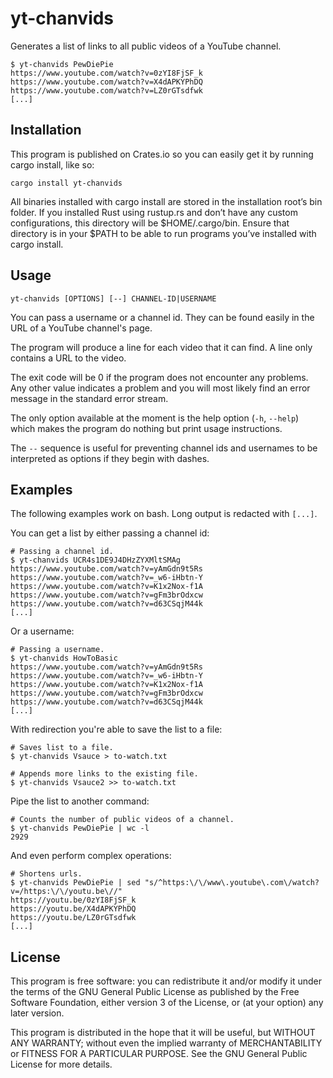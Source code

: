 # yt-chanvids

Generates a list of links to all public videos of a YouTube channel.

```
$ yt-chanvids PewDiePie
https://www.youtube.com/watch?v=0zYI8FjSF_k
https://www.youtube.com/watch?v=X4dAPKYPhDQ
https://www.youtube.com/watch?v=LZ0rGTsdfwk
[...]
```


## Installation

This program is published on Crates.io so you can easily get it by running cargo
install, like so:

```
cargo install yt-chanvids
```

All binaries installed with cargo install are stored in the installation root’s
bin folder. If you installed Rust using rustup.rs and don’t have any custom
configurations, this directory will be $HOME/.cargo/bin. Ensure that directory
is in your $PATH to be able to run programs you’ve installed with cargo install.


## Usage

```
yt-chanvids [OPTIONS] [--] CHANNEL-ID|USERNAME
```

You can pass a username or a channel id. They can be found easily in the URL of
a YouTube channel's page.

The program will produce a line for each video that it can find. A line only contains a URL to the video.

The exit code will be 0 if the program does not encounter any problems. Any
other value indicates a problem and you will most likely find an error message
in the standard error stream.

The only option available at the moment is the help option (`-h`, `--help`)
which makes the program do nothing but print usage instructions.

The `--` sequence is useful for preventing channel ids and usernames to be
interpreted as options if they begin with dashes.


## Examples

The following examples work on bash. Long output is redacted with
`[...]`.

You can get a list by either passing a channel id:

```
# Passing a channel id.
$ yt-chanvids UCR4s1DE9J4DHzZYXMltSMAg
https://www.youtube.com/watch?v=yAmGdn9t5Rs
https://www.youtube.com/watch?v=_w6-iHbtn-Y
https://www.youtube.com/watch?v=K1x2Nox-f1A
https://www.youtube.com/watch?v=gFm3brOdxcw
https://www.youtube.com/watch?v=d63CSqjM44k
[...]
```

Or a username:

```
# Passing a username.
$ yt-chanvids HowToBasic
https://www.youtube.com/watch?v=yAmGdn9t5Rs
https://www.youtube.com/watch?v=_w6-iHbtn-Y
https://www.youtube.com/watch?v=K1x2Nox-f1A
https://www.youtube.com/watch?v=gFm3brOdxcw
https://www.youtube.com/watch?v=d63CSqjM44k
[...]
```

With redirection you're able to save the list to a file:

```
# Saves list to a file.
$ yt-chanvids Vsauce > to-watch.txt

# Appends more links to the existing file.
$ yt-chanvids Vsauce2 >> to-watch.txt
```

Pipe the list to another command:

```
# Counts the number of public videos of a channel.
$ yt-chanvids PewDiePie | wc -l
2929
```

And even perform complex operations:

```
# Shortens urls.
$ yt-chanvids PewDiePie | sed "s/^https:\/\/www\.youtube\.com\/watch?v=/https:\/\/youtu.be\//"
https://youtu.be/0zYI8FjSF_k
https://youtu.be/X4dAPKYPhDQ
https://youtu.be/LZ0rGTsdfwk
[...]
```


## License

This program is free software: you can redistribute it and/or modify it under
the terms of the GNU General Public License as published by the Free Software
Foundation, either version 3 of the License, or (at your option) any later
version.

This program is distributed in the hope that it will be useful, but WITHOUT
ANY WARRANTY; without even the implied warranty of MERCHANTABILITY or FITNESS
FOR A PARTICULAR PURPOSE. See the GNU General Public License for more details.

[Rust]: https://www.rust-lang.org
[Cargo]: https://crates.io
